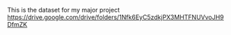 This is the dataset for my major project
https://drive.google.com/drive/folders/1Nfk6EyC5zdkjPX3MHTFNUVvoJH9DfmZK

